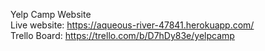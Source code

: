 Yelp Camp Website
<br>
Live website: https://aqueous-river-47841.herokuapp.com/
<br>
Trello Board: https://trello.com/b/D7hDy83e/yelpcamp
